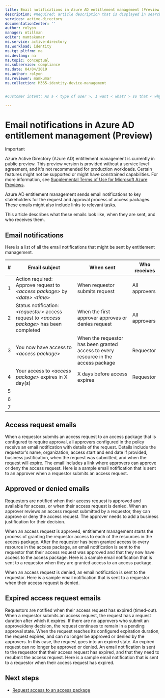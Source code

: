 ```yaml
---
title: Email notifications in Azure AD entitlement management (Preview)
description: #Required; article description that is displayed in search results.
services: active-directory
documentationCenter: ''
author: rolyon
manager: mtillman
editor: mamtakumar
ms.service: active-directory
ms.workload: identity
ms.tgt_pltfrm: na
ms.devlang: na
ms.topic: conceptual
ms.subservice: compliance
ms.date: 04/04/2019
ms.author: rolyon
ms.reviewer: mamkumar
ms.collection: M365-identity-device-management


#Customer intent: As a < type of user >, I want < what? > so that < why? >.

---
```

# Email notifications in Azure AD entitlement management (Preview)

> [!IMPORTANT]
> Azure Active Directory (Azure AD) entitlement management is currently in public preview.
> This preview version is provided without a service level agreement, and it's not recommended for production workloads. Certain features might not be supported or might have constrained capabilities.
> For more information, see [Supplemental Terms of Use for Microsoft Azure Previews](https://azure.microsoft.com/support/legal/preview-supplemental-terms/).

Azure AD entitlement management sends email notifications to key stakeholders for the request and approval process of access packages. These emails might also include links to relevant tasks.

This article describes what these emails look like, when they are sent, and who receives them.

## Email notifications

Here is a list of all the email notifications that might be sent by entitlement management.

| # | Email subject | When sent | Who receives |
| --- | --- | --- | --- |
| 1 | Action required: Approve request to *&lt;access package&gt;* by *&lt;date&gt;* *&lt;time&gt;* | When requestor submits request | All approvers |
| 2 | Status notification: *&lt;requestor&gt;* access request to *&lt;access package&gt;* has been completed | When the first approver approves or denies request | All approvers |
| 3 | You now have access to *&lt;access package&gt;*  | When the requestor has been granted access to every resource in the access package | Requestor |
| 4 | Your access to *&lt;access package&gt;* expires in X day(s) | X days before access expires | Requestor |
| 5 |  |  |  |
| 6 |  |  |  |
| 7 |  |  |  |

## Access request emails

When a requestor submits an access request to an access package that is configured to require approval, all approvers configured in the policy receive an email notification with details of the request. Details include the requestor's name, organization, access start and end date if provided, business justification, when the request was submitted, and when the request will expire. The email includes a link where approvers can approve or deny the access request. Here is a sample email notification that is sent to an approver when a requestor submits an access request.

## Approved or denied emails

Requestors are notified when their access request is approved and available for access, or when their access request is denied. When an approver reviews an access request submitted by a requestor, they can approve or deny the access request. The approver needs to add a business justification for their decision.

When an access request is approved, entitlement management starts the process of granting the requestor access to each of the resources in the access package. After the requestor has been granted access to every resource in the access package, an email notification is sent to the requestor that their access request was approved and that they now have access to the access package. Here is a sample email notification that is sent to a requestor when they are granted access to an access package.

When an access request is denied, an email notification is sent to the requestor. Here is a sample email notification that is sent to a requestor when their access request is denied.

## Expired access request emails

Requestors are notified when their access request has expired (timed-out). When a requestor submits an access request, the request has a request duration after which it expires. If there are no approvers who submit an approve/deny decision, the request continues to remain in a pending approval state. When the request reaches its configured expiration duration, the request expires, and can no longer be approved or denied by the approvers. In this case, the request goes into an expired state. An expired request can no longer be approved or denied. An email notification is sent to the requestor that their access request has expired, and that they need to resubmit the access request. Here is a sample email notification that is sent to a requestor when their access request has expired.

## Next steps

- [Request access to an access package](entitlement-management-request-access.md)
